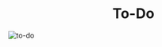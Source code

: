 <h1 align="center"> To-Do</h1>

![to-do](https://user-images.githubusercontent.com/100106600/198404364-29c4799d-7c0c-4a49-9fea-c9aa44034b95.png)


